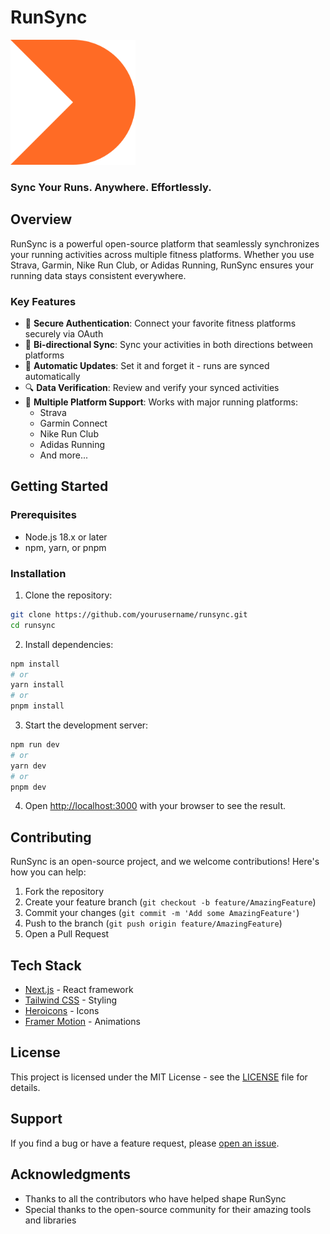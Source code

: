 # RunSync

<div>
  <img src="/public/logo.svg" alt="RunSync Logo" width="200" height="200" />
  <h3>Sync Your Runs. Anywhere. Effortlessly.</h3>
</div>

## Overview

RunSync is a powerful open-source platform that seamlessly synchronizes your running activities across multiple fitness platforms. Whether you use Strava, Garmin, Nike Run Club, or Adidas Running, RunSync ensures your running data stays consistent everywhere.

### Key Features

- 🔐 **Secure Authentication**: Connect your favorite fitness platforms securely via OAuth
- 🔄 **Bi-directional Sync**: Sync your activities in both directions between platforms
- 🤖 **Automatic Updates**: Set it and forget it - runs are synced automatically
- 🔍 **Data Verification**: Review and verify your synced activities
- 🏃 **Multiple Platform Support**: Works with major running platforms:
  - Strava
  - Garmin Connect
  - Nike Run Club
  - Adidas Running
  - And more...

## Getting Started

### Prerequisites

- Node.js 18.x or later
- npm, yarn, or pnpm

### Installation

1. Clone the repository:
```bash
git clone https://github.com/yourusername/runsync.git
cd runsync
```

2. Install dependencies:
```bash
npm install
# or
yarn install
# or
pnpm install
```

3. Start the development server:
```bash
npm run dev
# or
yarn dev
# or
pnpm dev
```

4. Open [http://localhost:3000](http://localhost:3000) with your browser to see the result.

## Contributing

RunSync is an open-source project, and we welcome contributions! Here's how you can help:

1. Fork the repository
2. Create your feature branch (`git checkout -b feature/AmazingFeature`)
3. Commit your changes (`git commit -m 'Add some AmazingFeature'`)
4. Push to the branch (`git push origin feature/AmazingFeature`)
5. Open a Pull Request

## Tech Stack

- [Next.js](https://nextjs.org/) - React framework
- [Tailwind CSS](https://tailwindcss.com/) - Styling
- [Heroicons](https://heroicons.com/) - Icons
- [Framer Motion](https://www.framer.com/motion/) - Animations

## License

This project is licensed under the MIT License - see the [LICENSE](LICENSE) file for details.

## Support

If you find a bug or have a feature request, please [open an issue](https://github.com/yourusername/runsync/issues).

## Acknowledgments

- Thanks to all the contributors who have helped shape RunSync
- Special thanks to the open-source community for their amazing tools and libraries
